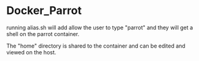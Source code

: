 # Docker_Parrot

running alias.sh will add allow the user to type "parrot" and they will get a shell on the parrot container.

The "home" directory is shared to the container and can be edited and viewed on the host. 
